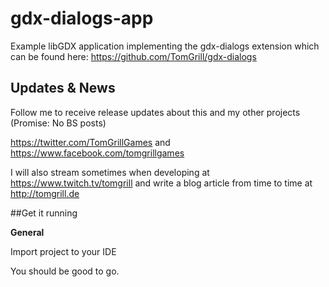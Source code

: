 # gdx-dialogs-app
Example libGDX application implementing the gdx-dialogs extension which can be found here:
https://github.com/TomGrill/gdx-dialogs


## Updates & News
Follow me to receive release updates about this and my other projects (Promise: No BS posts)

https://twitter.com/TomGrillGames and https://www.facebook.com/tomgrillgames

I will also stream sometimes when developing at https://www.twitch.tv/tomgrill and write a blog article from time to time at http://tomgrill.de 

##Get it running

**General**

Import project to your IDE

You should be good to go.

